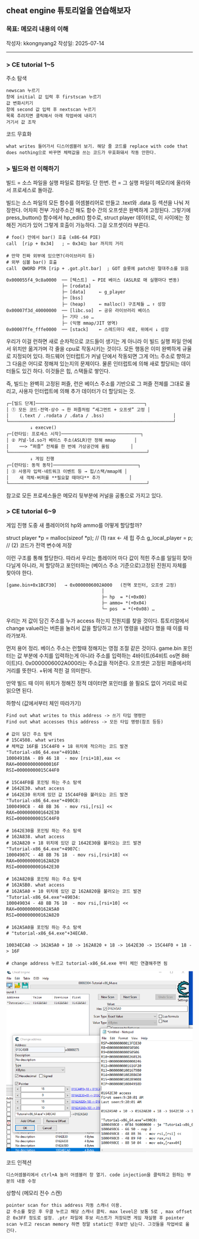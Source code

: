## cheat engine 튜토리얼을 연습해보자

### 목표: 메모리 내용의 이해
작성자: kkongnyang2 작성일: 2025-07-14

---

### > CE tutorial 1~5

주소 탐색
```
newscan 누르기
창에 initial 값 입력 후 firstscan 누르기
값 변화시키기
창에 second 값 입력 후 nextscan 누르기
목록 추려지면 클릭해서 아래 작업바에 내리기
거기서 값 조작
```
코드 무효화
```
what writes 들어가서 디스어셈블러 보기. 해당 줄 코드를 replace with code that does nothing으로 바꾸면 체력값을 쓰는 코드가 무효화돼서 작동 안한다.
```

### > 빌드와 런 이해하기

빌드 = 소스 파일을 실행 파일로 컴파일. 단 한번.
런 = 그 실행 파일이 메모리에 올라와서 프로세스로 돌아감.

빌드는 소스 파일의 모든 함수를 어셈블리어로 만들고 .text와 .data 등 섹션을 나눠 저장한다. 어차피 전부 가상주소긴 해도 함수 간의 오프셋은 완벽하게 고정된다. 그렇기에 press_button() 함수에서 hp_edit() 함수로, struct player 데이터로, 이 사이에는 정해진 거리가 있어 그렇게 호출이 가능하다. 그걸 오프셋이라 부른다.

```
# foo() 안에서 bar() 호출 (x86-64 PIE)
call  [rip + 0x34]   ; ← 0x34는 bar 까지의 거리

# 만약 진짜 외부에 있으면?(라이브러리 등)
# 외부 심볼 bar() 호출
call  QWORD PTR [rip + .got.plt.bar]  ; GOT 슬롯에 patch된 절대주소를 읽음
```
```
0x000055f4_9c8a0000  ── [텍스트]  ← PIE 베이스 (ASLR로 매 실행마다 변동)
                     ├─ [rodata]
                     ├─ [data]     ← g_player
                     ├─ [bss]
                     ├─ (heap)     ← malloc() 구조체들 … ↑ 성장
0x00007f3d_40000000  ── [libc.so]  ← 공유 라이브러리 베이스
                     ├─ 기타 .so …
                     ├─ (익명 mmap/JIT 영역)
0x00007ffe_fffe0000  ── [stack]    ← 스레드마다 새로, 위에서 ↓ 성장
```

우리가 이걸 런하면 새로 순차적으로 코드들이 생기는 게 아니라 이 빌드 실행 파일 안에서 위치만 옮겨가며 각 줄을 cpu로 작동시키는 것이다. 모든 행동은 이미 완벽하게 규율로 지정되어 있다. 하드웨어 인터럽트가 커널 단에서 작동되면 그게 어느 주소로 향하고 그 다음은 어디로 정해져 있는지의 문제이다. 물론 인터럽트에 의해 새로 할당되는 데이터들도 있긴 하다. 이것들은 힙, 스택들로 쌓인다.

즉, 빌드는 완벽히 고정된 퍼즐, 런은 베이스 주소를 기반으로 그 퍼즐 전체를 그대로 올리고, 사용자 인터럽트에 의해 추가 데이터가 더 할당되는 것.

```
┌─[빌드 단계]─────────────────────────────────────────┐
│ ① 모든 코드·전역·상수 → 한 퍼즐처럼 “세그먼트 + 오프셋” 고정 │
│    (.text / .rodata / .data / .bss)                          │
└──────────────────────────────────────────────────────────────┘
         ↓ execve()
┌─[런타임: 프로세스 시작]──────────────────────────────┐
│ ② 커널·ld.so가 베이스 주소(ASLR)만 정해 mmap       │
│    ──> “퍼즐” 전체를 한 번에 가상공간에 올림        │
└────────────────────────────────────────────────────┘
         ↓ 게임 진행
┌─[런타임: 동적 동작]────────────────────────────────┐
│ ③ 사용자 입력·네트워크 이벤트 등 → 힙/스택/mmap에 │
│    새 객체·버퍼를 **필요할 때마다** 추가           │
└────────────────────────────────────────────────────┘
```

참고로 모든 프로세스들은 메모리 뒷부분에 커널을 공통으로 가지고 있다.

### > CE tutorial 6~9

게임 진행 도중 새 플레이어의 hp와 ammo를 어떻게 할당할까?

struct player *p = malloc(sizeof *p);   // (1) rax ← 새 힙 주소
g_local_player   = p;                   // (2) 코드가 전역 변수에 저장

이런 구조를 통해 할당한다. 따라서 우리는 플레이어 마다 값이 적힌 주소를 일일히 찾아다닐게 아니라, 저 할당하고 포인터하는 (베이스 주소 기준으로)고정된 진원지 자체를 찾아야 한다.

```
[game.bin+0x1BCF30]   → 0x0000006002A000   (전역 포인터, 오프셋 고정)
                                    │
                                    ├─ hp  = *(+0x00)
                                    ├─ ammo= *(+0x04)
                                    └─ pos  = *(+0x08) …
```

우리는 저 값이 담긴 주소를 누가 access 하는지 진원지를 찾을 것이다. 튜토리얼에서 change value라는 버튼을 눌러서 값을 할당하고 쓰기 명령을 내렸다 했을 때 이를 따라가보자.

먼저 용어 정리.
베이스 주소는 런할때 정해지는 영점 조절 같은 것이다. game.bin
포인터는 값 부분에 수치를 입력하는게 아니라 주소를 입력하는 4바이트(64비트 os면 8바이트)다. 0x0000006002A000라는 주소값을 적어준다.
오프셋은 고정된 퍼즐에서의 거리를 뜻한다. +뒤에 적힌 걸 의미한다.

만약 빌드 때 이미 위치가 정해진 정적 데이터면 포인터를 쓸 필요도 없이 거리로 바로 읽으면 된다.


하향식 (값에서부터 체인 따라가기)
```
Find out what writes to this address -> 쓰기 타입 명령만
Find out what accesses this address -> 모든 타입 명령(참조 등등)

# 값이 담긴 주소 탐색
# 15C4508. what writes
# 체력값 16F를 15C44F0 + 18 위치에 적으라는 코드 발견
"Tutorial-x86_64.exe"+4910A:
10004910A - 89 46 18  - mov [rsi+18],eax <<
RAX=000000000000016F
RSI=00000000015C44F0

# 15C44F0를 포인팅 하는 주소 탐색
# 1642E30. what access
# 1642E30 위치에 있던 값 15C44F0을 불러오는 코드 발견
"Tutorial-x86_64.exe"+490C8:
1000490C8 - 48 8B 36  - mov rsi,[rsi] <<
RAX=0000000001642E30
RSI=00000000015C44F0

# 1642E30을 포인팅 하는 주소 탐색
# 162A838. what access
# 162A820 + 18 위치에 있던 값 1642E30을 불러오는 코드 발견
"Tutorial-x86_64.exe"+4907C:
10004907C - 48 8B 76 18  - mov rsi,[rsi+18] <<
RAX=000000000162A820
RSI=0000000001642E30

# 162A820을 포인팅 하는 주소 탐색
# 162A5B0. what access
# 162A5A0 + 10 위치에 있던 값 162A820을 불러오는 코드 발견
"Tutorial-x86_64.exe"+49034:
100049034 - 48 8B 76 10  - mov rsi,[rsi+10] <<
RAX=000000000162A5A0
RSI=000000000162A820

# 162A5A0을 포인팅 하는 주소 탐색
# "tutorial-x86_64.exe"+34ECA0.

10034ECA0 -> 162A5A0 + 10 -> 162A820 + 18 -> 1642E30 -> 15C44F0 + 18 -> 16F

# change address 누르고 tutorial-x86_64.exe 부터 체인 연결해주면 됨
```
![image](Capture.PNG)

코드 인젝션
```
디스어셈블리에서 ctrl+A 눌러 어셈블러 창 열기. code injection을 클릭하고 원하는 부분의 내용 수정
```

상향식 (메모리 전수 스캔)
```
pointer scan for this address 자동 스캐너 이용.
값 주소를 찾은 후 우클 누르고 해당 스캐너 클릭. max level은 보통 5로 , max offset은 0x3FF 정도로 설정. .ptr 파일에 후보 리스트가 저장되면 게임 재실행 후 pointer scan 누르고 rescan memory 하면 정말 static인 후보만 남는다. 그것들을 작업바로 옮긴다.
```

